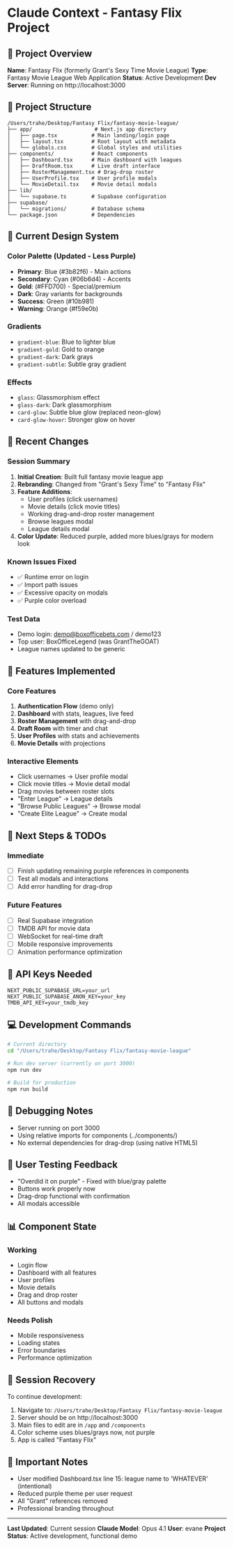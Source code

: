 # Claude Context - Fantasy Flix Project

## 🎯 Project Overview
**Name**: Fantasy Flix (formerly Grant's Sexy Time Movie League)
**Type**: Fantasy Movie League Web Application
**Status**: Active Development
**Dev Server**: Running on http://localhost:3000

## 📁 Project Structure
```
/Users/trahe/Desktop/Fantasy Flix/fantasy-movie-league/
├── app/                    # Next.js app directory
│   ├── page.tsx           # Main landing/login page
│   ├── layout.tsx         # Root layout with metadata
│   └── globals.css        # Global styles and utilities
├── components/            # React components
│   ├── Dashboard.tsx      # Main dashboard with leagues
│   ├── DraftRoom.tsx      # Live draft interface
│   ├── RosterManagement.tsx # Drag-drop roster
│   ├── UserProfile.tsx    # User profile modals
│   └── MovieDetail.tsx    # Movie detail modals
├── lib/
│   └── supabase.ts        # Supabase configuration
├── supabase/
│   └── migrations/        # Database schema
└── package.json           # Dependencies
```

## 🎨 Current Design System

### Color Palette (Updated - Less Purple)
- **Primary**: Blue (#3b82f6) - Main actions
- **Secondary**: Cyan (#06b6d4) - Accents
- **Gold**: (#FFD700) - Special/premium
- **Dark**: Gray variants for backgrounds
- **Success**: Green (#10b981)
- **Warning**: Orange (#f59e0b)

### Gradients
- `gradient-blue`: Blue to lighter blue
- `gradient-gold`: Gold to orange
- `gradient-dark`: Dark grays
- `gradient-subtle`: Subtle gray gradient

### Effects
- `glass`: Glassmorphism effect
- `glass-dark`: Dark glassmorphism
- `card-glow`: Subtle blue glow (replaced neon-glow)
- `card-glow-hover`: Stronger glow on hover

## 🔧 Recent Changes

### Session Summary
1. **Initial Creation**: Built full fantasy movie league app
2. **Rebranding**: Changed from "Grant's Sexy Time" to "Fantasy Flix"
3. **Feature Additions**:
   - User profiles (click usernames)
   - Movie details (click movie titles)
   - Working drag-and-drop roster management
   - Browse leagues modal
   - League details modal
4. **Color Update**: Reduced purple, added more blues/grays for modern look

### Known Issues Fixed
- ✅ Runtime error on login
- ✅ Import path issues
- ✅ Excessive opacity on modals
- ✅ Purple color overload

### Test Data
- Demo login: demo@boxofficebets.com / demo123
- Top user: BoxOfficeLegend (was GrantTheGOAT)
- League names updated to be generic

## 🚀 Features Implemented

### Core Features
1. **Authentication Flow** (demo only)
2. **Dashboard** with stats, leagues, live feed
3. **Roster Management** with drag-and-drop
4. **Draft Room** with timer and chat
5. **User Profiles** with stats and achievements
6. **Movie Details** with projections

### Interactive Elements
- Click usernames → User profile modal
- Click movie titles → Movie detail modal
- Drag movies between roster slots
- "Enter League" → League details
- "Browse Public Leagues" → Browse modal
- "Create Elite League" → Create modal

## 📝 Next Steps & TODOs

### Immediate
- [ ] Finish updating remaining purple references in components
- [ ] Test all modals and interactions
- [ ] Add error handling for drag-drop

### Future Features
- [ ] Real Supabase integration
- [ ] TMDB API for movie data
- [ ] WebSocket for real-time draft
- [ ] Mobile responsive improvements
- [ ] Animation performance optimization

## 🔌 API Keys Needed
```env
NEXT_PUBLIC_SUPABASE_URL=your_url
NEXT_PUBLIC_SUPABASE_ANON_KEY=your_key
TMDB_API_KEY=your_tmdb_key
```

## 💻 Development Commands
```bash
# Current directory
cd "/Users/trahe/Desktop/Fantasy Flix/fantasy-movie-league"

# Run dev server (currently on port 3000)
npm run dev

# Build for production
npm run build
```

## 🐛 Debugging Notes
- Server running on port 3000
- Using relative imports for components (../components/)
- No external dependencies for drag-drop (using native HTML5)

## 🎯 User Testing Feedback
- "Overdid it on purple" - Fixed with blue/gray palette
- Buttons work properly now
- Drag-drop functional with confirmation
- All modals accessible

## 📊 Component State

### Working
- Login flow
- Dashboard with all features
- User profiles
- Movie details
- Drag and drop roster
- All buttons and modals

### Needs Polish
- Mobile responsiveness
- Loading states
- Error boundaries
- Performance optimization

## 🔄 Session Recovery
To continue development:
1. Navigate to: `/Users/trahe/Desktop/Fantasy Flix/fantasy-movie-league`
2. Server should be on http://localhost:3000
3. Main files to edit are in `/app` and `/components`
4. Color scheme uses blues/grays now, not purple
5. App is called "Fantasy Flix"

## 📌 Important Notes
- User modified Dashboard.tsx line 15: league name to 'WHATEVER' (intentional)
- Reduced purple theme per user request
- All "Grant" references removed
- Professional branding throughout

---

**Last Updated**: Current session
**Claude Model**: Opus 4.1
**User**: evane
**Project Status**: Active development, functional demo